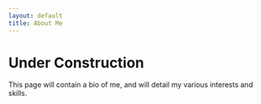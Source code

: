 ```yaml
---
layout: default
title: About Me
---
```


<div class="container text-center">
  <h1>Under Construction</h1>
  <p>This page will contain a bio of me, and will detail my various interests and skills.</p>

</div>
